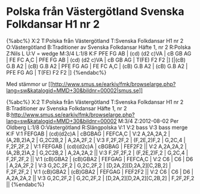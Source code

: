 # Polska från Västergötland Svenska Folkdansar H1 nr 2

{%abc%}
X:2
T:Polska från Västergötland
T:Svenska Folkdansar H1 nr 2
O:Västergötland
B:Traditioner av Svenska Folkdansar Häfte 1, nr 2
R:Polska
Z:Nils L
U:V = wedge
M:3/4
L:1/8
K:F
PFE FG AB | (cd) (d2 c)VA | cB GB AG | FE FC A,C |
PFE FG AB | (cd) (d2 c)VA | cB GB AG | T(FE) F2 F2 |]
[|(cB) G.B A2 | (cB) G.B A2 | PFE FG AG | FE FC A,C |
(cB) G.B A2 | (cB) G.B A2 | PFE FG AG | T(FE) F2 F2 |]
{%endabc%}

Med stämmor ur [[http://www.smus.se/earkiv/fmk/browselarge.php?lang=sw&katalogid=MMD+30&bildnr=00002|smus.se]]

{%abc%}
X:2
T:Polska från Västergötland
T:Svenska Folkdansar H1 nr 2
B:Traditioner av Svenska Folkdansar Häfte 1, nr 2
B:http://www.smus.se/earkiv/fmk/browselarge.php?lang=sw&katalogid=MMD+30&bildnr=00002
M:3/4
Z:2012-08-02 Per Oldberg
L:1/8
O:Västergötland
R:Slängpolska
V:1
V:2 bass
V:3 bass merge
K:F
V:1
FEFGAB | (cd)(d2c)A | cBGBAG | FEFCA,C | 
V:2
A,2A,2A,2 | (A,2B,2)A,2 | G,2C2B,2 | A,2A,2F,2 | 
V:3
F,2F,2F,2 | (F,2E,2)F,2 | G,2C,4 | F,2F,2F,2 | 
V:1
FEFGAB | (cd)(d2c)A | cBGBAG | FEF2F2 || 
V:2
A,2A,2A,2 | (A,2B,2)A,2 | G,2C2B,2 | A,2A,2A,2 || 
V:3
F,2F,2F,2 | (F,2E,2)F,2 | G,2C,4 | F,2F,2F,2 ||
V:1
(cB)GBA2 | (cB)GBA2 | FEFGAG | FEFCA,C | 
V:2
C6 | C6 | D6 | A,2A,2F,2 | 
V:3
G,2C,2F,2 | G,2C,2F,2 | [D,2A,2][D,2A,2][C,2B,2] | F,2F,2F,2 | 
V:1
(cB)GBA2 | (cB)GBA2 | FEFGAG | FEF2F2 || 
V:2
C6 | C6 | D6 | A,2A,2A,2 || 
V:3
G,2C,2F,2 | G,2C,2F,2 | [D,2A,2][D,2A,2][C,2B,2] | F,2F,2F,2 || 
{%endabc%}

